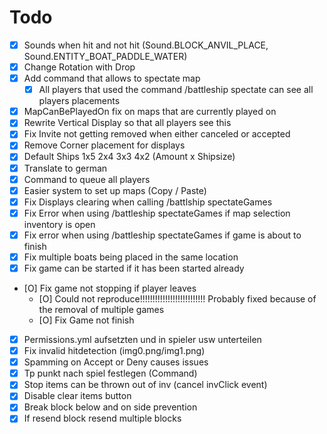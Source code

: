 # Todo

- [X] Sounds when hit and not hit (Sound.BLOCK_ANVIL_PLACE, Sound.ENTITY_BOAT_PADDLE_WATER)
- [X] Change Rotation with Drop
- [X] Add command that allows to spectate map
  - [X] All players that used the command /battleship spectate can see all players placements
- [X] MapCanBePlayedOn fix on maps that are currently played on
- [X] Rewrite Vertical Display so that all players see this
- [X] Fix Invite not getting removed when either canceled or accepted
- [X] Remove Corner placement for displays
- [X] Default Ships 1x5 2x4 3x3 4x2 (Amount x Shipsize)
- [X] Translate to german
- [X] Command to queue all players
- [X] Easier system to set up maps (Copy / Paste)
- [X] Fix Displays clearing when calling /battlship spectateGames
- [X] Fix Error when using /battleship spectateGames if map selection inventory is open
- [x] Fix error when using /battleship spectateGames if game is about to finish
- [X] Fix multiple boats being placed in the same location 
- [X] Fix game can be started if it has been started already
- [O] Fix game not stopping if player leaves
  - [O] Could not reproduce!!!!!!!!!!!!!!!!!!!!!!!!!! Probably fixed because of the removal of multiple games
  - [O] Fix Game not finish
- [X] Permissions.yml aufsetzten und in spieler usw unterteilen
- [X] Fix invalid hitdetection (img0.png/img1.png)
- [X] Spamming on Accept or Deny causes issues
- [X] Tp punkt nach spiel festlegen (Command)
- [X] Stop items can be thrown out of inv (cancel invClick event) 
- [X] Disable clear items button
- [X] Break block below and on side prevention
- [X] If resend block resend multiple blocks